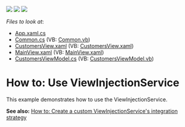 <!-- default badges list -->
![](https://img.shields.io/endpoint?url=https://codecentral.devexpress.com/api/v1/VersionRange/128658440/14.2.3%2B)
[![](https://img.shields.io/badge/Open_in_DevExpress_Support_Center-FF7200?style=flat-square&logo=DevExpress&logoColor=white)](https://supportcenter.devexpress.com/ticket/details/T220725)
[![](https://img.shields.io/badge/📖_How_to_use_DevExpress_Examples-e9f6fc?style=flat-square)](https://docs.devexpress.com/GeneralInformation/403183)
<!-- default badges end -->
<!-- default file list -->
*Files to look at*:

* [App.xaml.cs](./CS/DXSample/App.xaml.cs)
* [Common.cs](./CS/DXSample/Common/Common.cs) (VB: [Common.vb](./VB/DXSample/Common/Common.vb))
* [CustomersView.xaml](./CS/DXSample/View/CustomersView.xaml) (VB: [CustomersView.xaml](./VB/DXSample/View/CustomersView.xaml))
* [MainView.xaml](./CS/DXSample/View/MainView.xaml) (VB: [MainView.xaml](./VB/DXSample/View/MainView.xaml))
* [CustomersViewModel.cs](./CS/DXSample/ViewModel/CustomersViewModel.cs) (VB: [CustomersViewModel.vb](./VB/DXSample/ViewModel/CustomersViewModel.vb))
<!-- default file list end -->
# How to: Use ViewInjectionService


<p>This example demonstrates how to use the ViewInjectionService.</p>
<p><strong>See also:</strong> <a href="https://www.devexpress.com/Support/Center/p/T220729">How to: Create a custom ViewInjectionService's integration strategy</a></p>

<br/>



